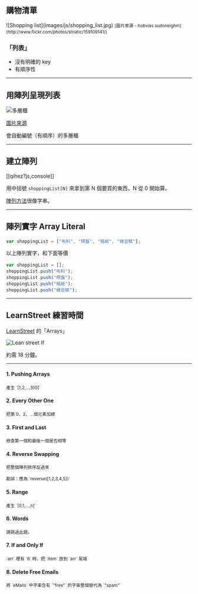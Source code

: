 購物清單
-------

<div class="row">
    <div class="span3">
        ![Shopping list](images/js/shopping_list.jpg)
        <small>[圖片來源 - hobvias sudoneighm](http://www.flickr.com/photos/striatic/159109141/)</small>
    </div>
    <div class="span3">
        <h3>「列表」</h3>
        <ul>
            <li>沒有明確的 key</li>
            <li>有順序性</li>
        </ul>
    </div>
</div>

<!-- Platforms 0 to 8 http://scalingmountlu.com/2013/03/ -->

---

用陣列呈現列表
-------------

![多層櫃](images/programming/numbered-drawer.jpg)

[圖片來源](http://www.bigstockphoto.com/zh/image-4195122/stock-photo-antique-wooden-medicine-cabinet-with-numbered-drawers-and-white-knobs)

會自動編號（有順序）的多層櫃

---

建立陣列
----------

[[qihez?js,console]]

用中括號 `shoppingList[N]` 來拿到第 N 個要買的東西，N 從 0 開始算。

[陣列方法](https://developer.mozilla.org/en-US/docs/Web/JavaScript/Reference/Global_Objects/Array)很像字串。

---

陣列實字 Array Literal
-------

```js
var shoppingList = ["布料", "棋盤", "稿紙", "綠豆糕"];
```

以上陣列實字，和下面等價

```js
var shoppingList = [];
shoppingList.push("布料");
shoppingList.push("棋盤");
shoppingList.push("稿紙");
shoppingList.push("綠豆糕");
```


---

LearnStreet 練習時間
--------

[LearnStreet](http://www.learnstreet.com/student/join/o4laIoVQ) 的「Arrays」

![Lean street If](images/js/ls-array.png)

約需 18 分鐘。


---

<div class="row">
  <div class="span3">
    <h4>1. Pushing Arrays</h4>
    <p><small>產生 `[1,2,…,100]`</small></p>
    <h4>2. Every Other One</h4>
    <p><small>把第 0、2、…個元素加總</small></p>
    <h4>3. First and Last</h4>
    <p><small>檢查第一個和最後一個是否相等</small></p>
    <h4>4. Reverse Swapping</h4>
    <p><small>把整個陣列排序反過來</small></p>
    <p><small>勘誤：應為 `reverse([1,2,3,4,5])`</small></p>
  </div>
  <div class="span3">
    <h4>5. Range</h4>
    <p><small>產生 `[0,1,…,n]`</small></p>
    <h4>6. Words</h4>
    <p><small>請跳過此題。</small></p>
    <h4>7. If and Only If</h4>
    <p><small>`arr` 裡有 `6` 時，把 `item` 放到 `arr` 尾端</small></p>
    <h4>8. Delete Free Emails</h4>
    <p><small>將 `eMails` 中字串含有 `"free"` 的字串整個替代為 `"spam"`</small></p>
  </div>
</div>